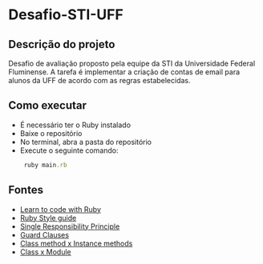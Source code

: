 ﻿# Desafio-STI-UFF
## Descrição do projeto
<p>Desafio de avaliação proposto pela equipe da STI da Universidade Federal Fluminense. A tarefa é implementar a criação de contas de email para alunos da UFF de acordo com as regras estabelecidas.</p>
<h2>Como executar</h2>
<ul>
  <li>É necessário ter o Ruby instalado</li>
  <li>Baixe o repositório</li>
  <li>No terminal, abra a pasta do repositório</li>
  <li>Execute o seguinte comando: </li>
  
  ```ruby
   ruby main.rb
  ```

</ul>
<h2>Fontes</h2>
<ul>
  <li><a href="https://www.udemy.com/course/learn-to-code-with-ruby-lang/learn/lecture/6482700#learning-tools">Learn to code with Ruby</a></li>
  <li><a href="https://github.com/rubensmabueno/ruby-style-guide/blob/master/README-PT-BR.md">Ruby Style guide</a></li>
  <li><a href="https://medium.com/@tbaragao/solid-s-r-p-single-responsibility-principle-2760ff4a7edc">Single Responsibility Principle</a></li>
  <li><a href="https://medium.com/@theenobledev/simplifying-ruby-methods-embracing-guard-clauses-356030f7f689">Guard Clauses</a></li>
  <li><a href="https://dev.to/adamlombard/ruby-class-methods-vs-instance-methods-4aje">Class method x Instance methods</a></li>
  <li><a href="https://stackoverflow.com/questions/151505/difference-between-a-class-and-a-module/151774#151774">Class x Module</a></li>
</ul>
